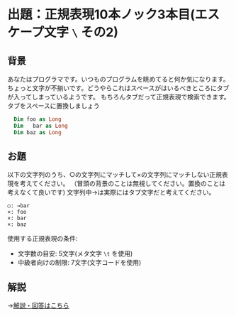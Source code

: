 # 出題：正規表現10本ノック3本目(エスケープ文字 `\` その2)

## 背景

あなたはプログラマです。いつものプログラムを眺めてると何か気になります。ちょっと文字が不揃いです。どうやらこれはスペースがはいるべきところにタブが入ってしまっているようです。
もちろんタブだって正規表現で検索できます。タブをスペースに置換しましょう

```vb
  Dim foo as Long
  Dim   bar as Long
  Dim baz as Long
```

## お題
以下の文字列のうち、○の文字列にマッチして×の文字列にマッチしない正規表現を考えてください。
（冒頭の背景のことは無視してください。置換のことは考えなくて良いです)
文字列中→は実際にはタブ文字だと考えてください。

    ○: →bar
    ×: foo
    ×: bar
    ×: baz

使用する正規表現の条件:
  * 文字数の目安: 5文字(メタ文字 `\t` を使用) <!-- \tbar -->
  * 中級者向けの制限: 7文字(文字コードを使用)  <!-- \x09bar -->

## 解説

→[解説・回答はこちら](knock003_ans.md)
